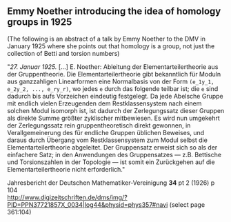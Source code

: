 ## Emmy Noether introducing the idea of homology groups in 1925

(The following is an abstract of a talk by Emmy Noether to the DMV in January 1925 where she points out that homology is a group, not just the collection of Betti and torsion numbers)


"_27. Januar 1925._ [...] E. Noether: Ableitung der Elementarteilertheorie aus der Gruppentheorie. Die Elementarteilertheorie gibt bekanntlich für Moduln aus ganzzahligen Linearformen eine Normalbasis von der Form `(e_1y_1, e_2y_2, ..., e_ry_r)`, wo jedes `e` durch das folgende teilbar ist; die `e` sind dadurch bis aufs Vorzeichen eindeutig festgelegt. Da jede Abelsche Gruppe mit endlich vielen Erzeugenden dem Restklassensystem nach einem solchen Modul isomorph ist, ist dadurch der Zerlegungssatz dieser Gruppen als direkte Summe größter zyklischer mitbewiesen. Es wird nun umgekehrt der Zerlegungssatz rein gruppentheoretisch direkt gewonnen, in Verallgemeinerung des für endliche Gruppen üblichen Beweises, und daraus durch Übergang vom Restklassensystem zum Modul selbst die Elementarteilertheorie abgeleitet. Der Gruppensatz erweist sich so als der einfachere Satz; in den Anwendungen des Gruppensatzes — z.B. Bettische und Torsionszahlen in der Topologie — ist somit ein Zurückgehen auf die Elementarteilertheorie nicht erforderlich."

Jahresbericht der Deutschen Mathematiker-Vereinigung **34** pt 2 (1926) p 104</br>
<http://www.digizeitschriften.de/dms/img/?PID=PPN37721857X_0034|log44&physid=phys357#navi> (select page 361:104)
